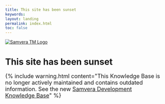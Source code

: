 ```yaml
---
title: This site has been sunset
keywords:
layout: landing
permalink: index.html
toc: false
---
```

<div class="row">
   <div class="col-lg-2">
     <a class="navbar-brand" href="{{ site.url }}/index.html" title="{{site.topnav_title}}">
       <img alt="Samvera TM Logo" src="{{ "/images/company_logo.png" | prepend: site.baseurl_root }}">
     </a>
   </div>
   <div class="col-lg-10">
     <h1 class="page-header">This site has been sunset</h1>
   </div>
</div>

<div class="row">
   <div class="col-lg-12">
     <div style="font-size: large">
       {% include warning.html content="This Knowledge Base is no longer actively maintained and contains outdated information. See the new <a href='https://samvera.atlassian.net/wiki/x/AYDZgw'>Samvera Development Knowledge Base</a>" %}
     </div>
   </div>
</div>
